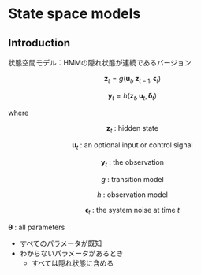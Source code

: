 # State space models

## Introduction

状態空間モデル：HMMの隠れ状態が連続であるバージョン


$$\boldsymbol{z}_t = g(\boldsymbol{u}_t, \boldsymbol{z}_{t-1},\boldsymbol{\epsilon}_t)$$

$$\boldsymbol{y}_t = h(\boldsymbol{z}_t, \boldsymbol{u}_t, \boldsymbol{\delta}_t)$$

where
    
$$\boldsymbol{z}_t \text{ : hidden state}$$

$$\boldsymbol{u}_t \text{ : an optional input or control signal}$$

$$\boldsymbol{y}_t \text{ : the observation}$$

$$g \text{ : transition model}$$

$$h \text{ : observation model}$$

$$\boldsymbol{\epsilon}_t\text{ : the system noise at time $t$}$$

$\boldsymbol{\theta} \text{ : all parameters}$

* すべてのパラメータが既知
* わからないパラメータがあるとき
    * すべては隠れ状態に含める


